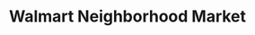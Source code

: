 ---
title: "Walmart Neighborhood Market"
url: /hot-springs-national-park/walmart-neighborhood-market/
shop: supermarket
---